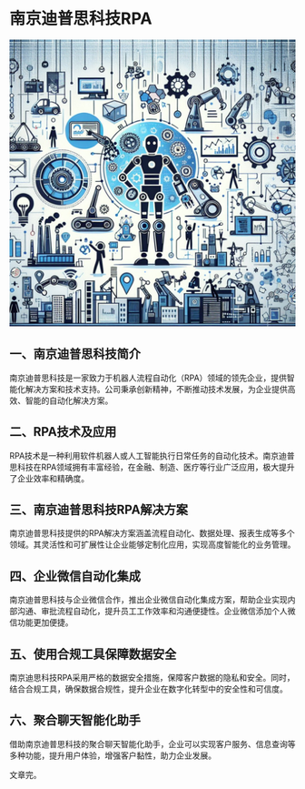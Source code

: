 
# 南京迪普思科技RPA

![](51_20240721_8_1_1721566800_1.jpg)

## 一、南京迪普思科技简介

南京迪普思科技是一家致力于机器人流程自动化（RPA）领域的领先企业，提供智能化解决方案和技术支持。公司秉承创新精神，不断推动技术发展，为企业提供高效、智能的自动化解决方案。

## 二、RPA技术及应用

RPA技术是一种利用软件机器人或人工智能执行日常任务的自动化技术。南京迪普思科技在RPA领域拥有丰富经验，在金融、制造、医疗等行业广泛应用，极大提升了企业效率和精确度。

## 三、南京迪普思科技RPA解决方案

南京迪普思科技提供的RPA解决方案涵盖流程自动化、数据处理、报表生成等多个领域。其灵活性和可扩展性让企业能够定制化应用，实现高度智能化的业务管理。

## 四、企业微信自动化集成

南京迪普思科技与企业微信合作，推出企业微信自动化集成方案，帮助企业实现内部沟通、审批流程自动化，提升员工工作效率和沟通便捷性。企业微信添加个人微信功能更加便捷。

## 五、使用合规工具保障数据安全

南京迪思科技RPA采用严格的数据安全措施，保障客户数据的隐私和安全。同时，结合合规工具，确保数据合规性，提升企业在数字化转型中的安全性和可信度。

## 六、聚合聊天智能化助手

借助南京迪普思科技的聚合聊天智能化助手，企业可以实现客户服务、信息查询等多种功能，提升用户体验，增强客户黏性，助力企业发展。

文章完。
